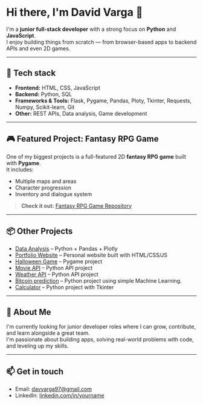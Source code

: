 # Hi there, I'm David Varga 👋

I'm a **junior full-stack developer** with a strong focus on **Python** and **JavaScript**.  
I enjoy building things from scratch — from browser-based apps to backend APIs and even 2D games.

---

## 🔧 Tech stack
- **Frontend:** HTML, CSS, JavaScript
- **Backend:** Python, SQL
- **Frameworks & Tools:** Flask, Pygame, Pandas, Ploty, Tkinter, Requests, Numpy, Scikit-learn, Git
- **Other:** REST APIs, Data analysis, Game development

---

## 🎮 Featured Project: Fantasy RPG Game

One of my biggest projects is a full-featured 2D **fantasy RPG game** built with **Pygame**.  
It includes:
- Multiple maps and areas
- Character progression
- Inventory and dialogue system

> **Check it out:** [Fantasy RPG Game Repository](https://github.com/yourusername/fantasy-rpg)

---

## 📦 Other Projects  
- [Data Analysis](https://github.com/Davidva0812/financial-analysis) – Python + Pandas + Plotly
- [Portfolio Website](https://github.com/yourusername/portfolio) – Personal website built with HTML/CSS/JS
- [Halloween Game](https://github.com/Davidva0812/halloween-shooter-game) – Pygame project
- [Movie API](https://github.com/Davidva0812/movie-api) – Python API project
- [Weather API](https://github.com/Davidva0812/weather-api) – Python API project
- [Bitcoin prediction](https://github.com/Davidva0812/bitcoin-prediction) – Python project using simple Machine Learning.
- [Calculator](https://github.com/Davidva0812/weather-api) – Python project with Tkinter 


---

## 🌱 About Me
I'm currently looking for junior developer roles where I can grow, contribute, and learn alongside a great team.  
I'm passionate about building apps, solving real-world problems with code, and leveling up my skills.

---

## 📫 Get in touch
- Email: [davvarga97@gmail.com](mailto:davvarga97@gmail.com)
- LinkedIn: [linkedin.com/in/yourname](https://linkedin.com/in/yourname)

